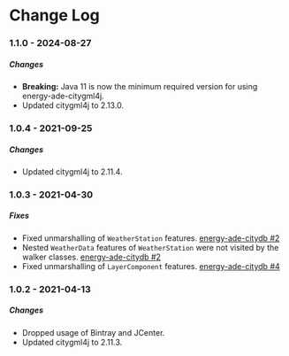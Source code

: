 Change Log
==========

### 1.1.0 - 2024-08-27

##### Changes
* **Breaking:** Java 11 is now the minimum required version for using energy-ade-citygml4j.
* Updated citygml4j to 2.13.0.

### 1.0.4 - 2021-09-25

##### Changes
* Updated citygml4j to 2.11.4.

### 1.0.3 - 2021-04-30

##### Fixes
* Fixed unmarshalling of `WeatherStation` features. [energy-ade-citydb #2](https://github.com/3dcitydb/energy-ade-citydb/issues/2)
* Nested `WeatherData` features of `WeatherStation` were not visited by the walker classes. [energy-ade-citydb #2](https://github.com/3dcitydb/energy-ade-citydb/issues/2)
* Fixed unmarshalling of `LayerComponent` features. [energy-ade-citydb #4](https://github.com/3dcitydb/energy-ade-citydb/issues/4)

### 1.0.2 - 2021-04-13

##### Changes
* Dropped usage of Bintray and JCenter.
* Updated citygml4j to 2.11.3.
